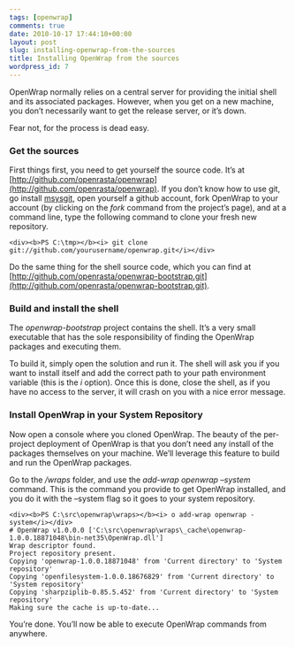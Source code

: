 ```yaml
---
tags: [openwrap]
comments: true
date: 2010-10-17 17:44:10+00:00
layout: post
slug: installing-openwrap-from-the-sources
title: Installing OpenWrap from the sources
wordpress_id: 7
---
```


OpenWrap normally relies on a central server for providing the initial shell and its associated packages. However, when you get on a new machine, you don’t necessarily want to get the release server, or it’s down.



Fear not, for the process is dead easy.



### Get the sources



First things first, you need to get yourself the source code. It’s at [http://github.com/openrasta/openwrap](http://github.com/openrasta/openwrap). If you don’t know how to use git, go install [msysgit](http://code.google.com/p/msysgit/downloads/list), open yourself a github account, fork OpenWrap to your account (by clicking on the _fork_ command from the project’s page), and at a command line, type the following command to clone your fresh new repository.



    <div><b>PS C:\tmp></b><i> git clone git://github.com/yourusername/openwrap.git</i></div>





Do the same thing for the shell source code, which you can find at [http://github.com/openrasta/openwrap-bootstrap.git](http://github.com/openrasta/openwrap-bootstrap.git).





### Build and install the shell





The _openwrap-bootstrap_ project contains the shell. It’s a very small executable that has the sole responsibility of finding the OpenWrap packages and executing them.





To build it, simply open the solution and run it. The shell will ask you if you want to install itself and add the correct path to your path environment variable (this is the _i_ option). Once this is done, close the shell, as if you have no access to the server, it will crash on you with a nice error message.





### Install OpenWrap in your System Repository





Now open a console where you cloned OpenWrap. The beauty of the per-project deployment of OpenWrap is that you don’t need any install of the packages themselves on your machine. We’ll leverage this feature to build and run the OpenWrap packages.





Go to the _/wraps_ folder, and use the _add-wrap openwrap –system_ command. This is the command you provide to get OpenWrap installed, and you do it with the –system flag so it goes to your system repository.





    <div><b>PS C:\src\openwrap\wraps></b><i> o add-wrap openwrap -system</i></div>
    # OpenWrap v1.0.0.0 ['C:\src\openwrap\wraps\_cache\openwrap-1.0.0.18871048\bin-net35\OpenWrap.dll']
    Wrap descriptor found.
    Project repository present.
    Copying 'openwrap-1.0.0.18871048' from 'Current directory' to 'System repository'
    Copying 'openfilesystem-1.0.0.18676829' from 'Current directory' to 'System repository'
    Copying 'sharpziplib-0.85.5.452' from 'Current directory' to 'System repository'
    Making sure the cache is up-to-date...





You’re done. You’ll now be able to execute OpenWrap commands from anywhere.
